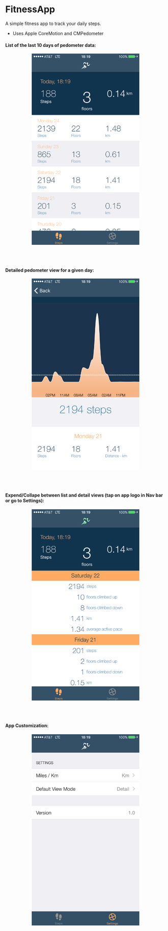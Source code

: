 # FitnessApp

A simple fitness app to track your daily steps.

* Uses Apple CoreMotion and CMPedometer

<h4>List of the last 10 days of pedometer data:</h4>
<p align="center"><img width="338" height="600" src="Images/FitnessApp_1.PNG?raw=true"></p><br><br>
<h4>Detailed pedometer view for a given day:</h4>
<p align="center"><img width="338" height="600" src="Images/FitnessApp_3.PNG?raw=true"></p><br><br>
<h4>Expend/Collape between list and detail views (tap on app logo in Nav bar or go to Settings):</h4>
<p align="center"><img width="338" height="600" src="Images/FitnessApp_2.PNG?raw=true"></p><br><br>
<h4>App Customization:</h4>
<p align="center"><img width="338" height="600" src="Images/FitnessApp_4.PNG?raw=true"></p>
</p>
